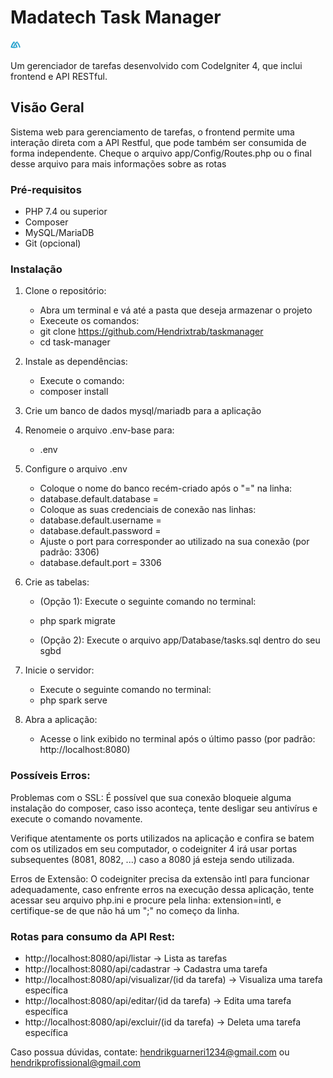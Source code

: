 # Madatech Task Manager

![Logo do Projeto](public/icons/favicon.ico)

Um gerenciador de tarefas desenvolvido com CodeIgniter 4, que inclui frontend e API RESTful.

## Visão Geral

Sistema web para gerenciamento de tarefas, o frontend permite uma interação direta com a API Restful,
que pode também ser consumida de forma independente. Cheque o arquivo app/Config/Routes.php 
ou o final desse arquivo para mais informações sobre as rotas


### Pré-requisitos
- PHP 7.4 ou superior
- Composer
- MySQL/MariaDB
- Git (opcional)

### Instalação

1. Clone o repositório:
    - Abra um terminal e vá até a pasta que deseja armazenar o projeto
    - Execeute os comandos:
    - git clone https://github.com/Hendrixtrab/taskmanager
    - cd task-manager

2. Instale as dependências:
    - Execute o comando:
    - composer install

3. Crie um banco de dados mysql/mariadb para a aplicação

4. Renomeie o arquivo .env-base para:
    - .env

5. Configure o arquivo .env
    - Coloque o nome do banco recém-criado após o "=" na linha:
    - database.default.database =
    - Coloque as suas credenciais de conexão nas linhas:
    - database.default.username = 
    - database.default.password = 
    - Ajuste o port para corresponder ao utilizado na sua conexão (por padrão: 3306)
    - database.default.port = 3306

6. Crie as tabelas:
    - (Opção 1): Execute o seguinte comando no terminal:
    - php spark migrate

    - (Opção 2): Execute o arquivo app/Database/tasks.sql dentro do seu sgbd

7. Inicie o servidor:
    - Execute o seguinte comando no terminal:
    - php spark serve

8. Abra a aplicação:
    - Acesse o link exibido no terminal após o último passo (por padrão: http://localhost:8080)


### Possíveis Erros:
Problemas com o SSL: É possível que sua conexão bloqueie alguma instalação do composer, caso isso aconteça, tente desligar seu antivírus e execute o comando novamente.

Verifique atentamente os ports utilizados na aplicação e confira se batem com os utilizados em seu computador, o codeigniter 4 irá usar portas subsequentes (8081, 8082, ...) caso a 8080 já esteja sendo utilizada.

Erros de Extensão: O codeigniter precisa da extensão intl para funcionar adequadamente, caso enfrente erros na execução dessa aplicação, tente acessar seu arquivo php.ini e procure pela linha: extension=intl, e certifique-se de que não há um ";" no começo da linha. 

### Rotas para consumo da API Rest:

- http://localhost:8080/api/listar -> Lista as tarefas 
- http://localhost:8080/api/cadastrar -> Cadastra uma tarefa
- http://localhost:8080/api/visualizar/(id da tarefa) -> Visualiza uma tarefa específica
- http://localhost:8080/api/editar/(id da tarefa) -> Edita uma tarefa específica
- http://localhost:8080/api/excluir/(id da tarefa) -> Deleta uma tarefa específica



Caso possua dúvidas, contate: hendrikguarneri1234@gmail.com ou hendrikprofissional@gmail.com